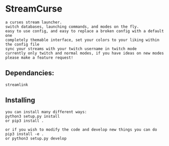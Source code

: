 # StreamCurse
	a curses stream launcher.
	switch databases, launching commands, and modes on the fly.
	easy to use config, and easy to replace a broken config with a default one
	completely themable interface, set your colors to your liking within the config file
	sync your streams with your twitch username in twitch mode
	currently only twitch and normal modes, if you have ideas on new modes please make a feature request!
	

## Dependancies:
	streamlink

## Installing
	you can install many different ways:
	python3 setup.py install
	or pip3 install .

	or if you wish to modify the code and develop new things you can do
	pip3 install -e .
	or python3 setup.py develop
